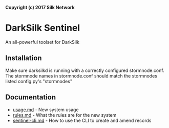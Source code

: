 **Copyright (c) 2017 Silk Network**
# DarkSilk Sentinel
An all-powerful toolset for DarkSilk


## Installation
Make sure darksilkd is running with a correctly configured stormnode.conf. The stormnode names in stormnode.conf should match the stormnodes listed config.py's "stormnodes"

## Documentation
- [usage.md](docs/usage.md) - New system usage
- [rules.md](docs/rules.md) - What the rules are for the new system
- [sentinel-cli.md](docs/sentinel-cli.md) - How to use the CLI to create and amend records
